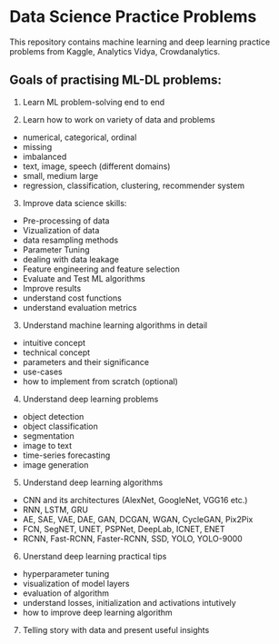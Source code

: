 # Data Science Practice Problems
This repository contains machine learning and deep learning practice problems from Kaggle, Analytics Vidya, Crowdanalytics.

## Goals of practising ML-DL problems:

1. Learn ML problem-solving end to end

2. Learn how to work on variety of data and problems
- numerical, categorical, ordinal
- missing
- imbalanced
- text, image, speech (different domains)
- small, medium large
- regression, classification, clustering, recommender system

3. Improve data science skills:
- Pre-processing of data
- Vizualization of data
- data resampling methods
- Parameter Tuning
- dealing with data leakage
- Feature engineering and feature selection
- Evaluate and Test ML algorithms
- Improve results 
- understand cost functions
- understand evaluation metrics

3. Understand machine learning algorithms in detail
- intuitive concept
- technical concept
- parameters and their significance
- use-cases
- how to implement from scratch (optional)

4. Understand deep learning problems
- object detection
- object classification
- segmentation
- image to text
- time-series forecasting
- image generation

5. Understand deep learning algorithms
- CNN and its architectures (AlexNet, GoogleNet, VGG16 etc.)
- RNN, LSTM, GRU
- AE, SAE, VAE, DAE, GAN, DCGAN, WGAN, CycleGAN, Pix2Pix
- FCN, SegNET, UNET, PSPNet, DeepLab, ICNET, ENET
- RCNN, Fast-RCNN, Faster-RCNN, SSD, YOLO, YOLO-9000

6. Unerstand deep learning practical tips
- hyperparameter tuning
- visualization of model layers
- evaluation of algorithm
- understand losses, initialization and activations intutively
- how to improve deep learning algorithm

7. Telling story with data and present useful insights

